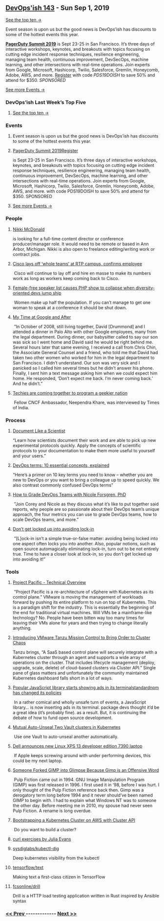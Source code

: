 ## [DevOps'ish 143](https://devopsish.com/143) - Sun Sep 1, 2019

<a href="https://devopsish.com/143/notes/">See the top ten →</a>

Event season is upon us but the good news is DevOps’ish has discounts to some of the hottest events this year.

<a href="https://summit.pagerduty.com/"><strong>PagerDuty Summit 2019</strong></a> is Sept 23-25 in San Francisco. It’s three days of interactive workshops, keynotes, and breakouts with topics focusing on cutting edge incident response techniques, resilience engineering, managing team health, continuous improvement, DevSecOps, machine learning, and other intersections with real-time operations. Join experts from Google, Microsoft, Hashicorp, Twilio, Salesforce, Gremlin, Honeycomb, Adobe, AWS, and more. <a href="https://summit.pagerduty.com/summit2019/register?c_280637=PDS19OT">Register</a> with code <em>PDS19DOISH</em> to save 50% and attend for $350. <em>SPONSORED</em>

<a href="https://devopsish.com/143/events/">See more Events →</a>

### DevOps’ish Last Week’s Top Five

1. [See the top ten →](https://devopsish.com/143/notes/)

    
### Events

1. []()

    Event season is upon us but the good news is DevOps’ish has discounts to some of the hottest events this year.
1. [PagerDuty Summit 2019Register](https://summit.pagerduty.com/)

    is Sept 23-25 in San Francisco. It’s three days of interactive workshops, keynotes, and breakouts with topics focusing on cutting edge incident response techniques, resilience engineering, managing team health, continuous improvement, DevSecOps, machine learning, and other intersections with real-time operations. Join experts from Google, Microsoft, Hashicorp, Twilio, Salesforce, Gremlin, Honeycomb, Adobe, AWS, and more.  with code PDS19DOISH to save 50% and attend for $350. SPONSORED
1. [See more Events →](https://devopsish.com/143/events/)

    
### People

1. [Nikki McDonald](https://www.linkedin.com/in/nikkimc/)

    is looking for a full-time content director or conference producer/manager role. It would need to be remote or based in Ann Arbor, Michigan. Nikki is also open to freelance editing/writing work or contract jobs.
1. [Cisco lays off ‘whole teams’ at RTP campus, confirms employee](https://www.wraltechwire.com/2019/08/23/cisco-lays-off-whole-teams-at-rtp-campus-confirms-employee/)

     Cisco will continue to lay off and hire en masse to make its numbers work as long as workers keep coming back to Cisco.
1. [Female-free speaker list causes PHP show to collapse when diversity-oriented devs jump ship](https://www.theregister.co.uk/2019/08/27/php_europe_cancelled/)

     Women make up half the population. If you can’t manage to get one woman to speak at a conference it should be shut down.
1. [My Time at Google and After](https://medium.com/@jennifer.blakely/my-time-at-google-and-after-b0af688ec3ab)

     ”In October of 2008, still living together, David [Drummond] and I attended a dinner in Palo Alto with other Google employees, many from the legal department. During dinner, our babysitter called to say our son was sick so I went home and David said he would be right behind me. Several hours later that same evening, I received a call from Chris Chin, the Associate General Counsel and a friend, who told me that David had taken two other women who worked for him in the legal department to San Francisco. I didn’t understand. Our son was very sick and I panicked so I called him several times but he didn’t answer his phone. Finally, I sent him a text message asking him when we could expect him home. He responded, ‘Don’t expect me back. I’m never coming back.’ And he didn’t.”
1. [Techies are coming together to program a geekier nation](https://timesofindia.indiatimes.com/business/india-business/techies-are-coming-together-to-program-a-geekier-nation/articleshow/70816677.cms)

     Fellow CNCF Ambassador, Neependra Khare, was interviewed by Times of India.
### Process

1. [Document Like a Scientist](https://noti.st/karissapeth/g3vUiw)

     “Learn how scientists document their work and are able to pick up new experimental protocols quickly. Apply the concepts of scientific protocols to your documentation to make them more useful to yourself and your users.”
1. [DevOps terms: 10 essential concepts, explained](https://enterprisersproject.com/article/2019/8/devops-terms-10-essential-concepts)

     “Here’s a primer on 10 key terms you need to know – whether you are new to DevOps or you want to bring a colleague up to speed quickly. We also contrast commonly confused DevOps terms”
1. [How to Grade DevOps Teams with Nicole Forsgren, PhD](https://www.screaminginthecloud.com/episodes/how-to-grade-devops-teams-with-nicole-forsgren-phd)

     ”Join Corey and Nicole as they discuss what it’s like to put together said reports, why people are so passionate about their DevOps team’s unique approach, the four metrics you can use to grade DevOps teams, how to scale DevOps teams, and more.”
1. [Don’t get locked up into avoiding lock-in](https://martinfowler.com/articles/oss-lockin.html)

     ”[L]ock-in isn’t a simple true-or-false matter: avoiding being locked into one aspect often locks you into another. Also, popular notions, such as open source automagically eliminating lock-in, turn out to be not entirely true. Time to have a closer look at lock-in, so you don’t get locked up into avoiding it!”
### Tools

1. [Project Pacific - Technical Overview](https://blogs.vmware.com/vsphere/2019/08/project-pacific-technical-overview.html)

     ”Project Pacific is a re-architecture of vSphere with Kubernetes as its control plane.” VMware is moving the management of workloads forward by pushing its entire platform to run on top of Kubernetes. This is a paradigm shift for the industry. This is essentially the beginning of the end for traditional virtual machines. Will VMs be a mainframe-like technology? No. People have been bitten way too many times for leaving their VMs alone for years and then trying to change literally anything.
1. [Introducing VMware Tanzu Mission Control to Bring Order to Cluster Chaos](https://blogs.vmware.com/cloudnative/2019/08/26/vmware-tanzu-mission-control/)

     Tanzu brings, “A SaaS based control plane will securely integrate with a Kubernetes cluster through an agent and supports a wide array of operations on the cluster. That includes lifecycle management (deploy, upgrade, scale, delete) of cloud-based clusters via Cluster API.” Single pane of glass matters and unfortunately the community maintained Kubernetes dashboard falls short in a lot of ways.
1. [Popular JavaScript library starts showing ads in its terminalstandardnpm has changed its policies](https://www.zdnet.com/article/popular-javascript-library-starts-showing-ads-in-its-terminal/)

     In a rather comical and wholly unsafe turn of events, a JavaScript library… is now inserting ads in its terminal.  package devs thought it’d be a great idea (it’s probably fine).  as a result. But, it is continuing the debate of how to fund open source development.
1. [Mutual Auto-Unseal Two Vault clusters in Kubernetes](https://itnext.io/mutual-auto-unseal-two-vault-clusters-in-kubernetes-465516da98f8)

     Use one Vault to auto-unseal another automatically.
1. [Dell announces new Linux XPS 13 developer edition 7390 laptop](https://www.cyberciti.biz/linux-news/dell-announces-new-linux-xps-13-developer-edition-7390-laptop/)

     If Apple keeps screwing around with under performing devices, this could be my next laptop.
1. [Someone Forked GIMP into Glimpse Because Gimp is an Offensive Word](https://itsfoss.com/gimp-fork-glimpse/)

     Pulp Fiction came out in 1994. GNU Image Manipulation Program (GIMP) was first released in 1996. I first used it in ‘98, before I was hurt. I only thought of the Pulp Fiction reference back then. Gimp was a derogatory term long before 1994 and it never should’ve been named GIMP to begin with. I had to explain what Windows NT was to someone the other day. Before meeting me in 2010, my spouse had never seen Pulp Fiction. A rename is long overdue.
1. [Bootstrapping a Kubernetes Cluster on AWS with Cluster API](https://blog.scottlowe.org/2019/08/27/bootstrapping-a-kubernetes-cluster-on-aws-with-clusterapi/)

     Do you want to build a cluster?
1. [curl exercises by Julia Evans](https://jvns.ca/blog/2019/08/27/curl-exercises/)

    
1. [sysdiglabs/kubectl-dig](https://github.com/sysdiglabs/kubectl-dig)

     Deep kubernetes visibility from the kubectl
1. [tensorflow/text](https://github.com/tensorflow/text)

     Making text a first-class citizen in TensorFlow
1. [fcsonline/drill](https://github.com/fcsonline/drill)

     Drill is a HTTP load testing application written in Rust inspired by Ansible syntax

### [ << Prev ](devopsweekly-142.md) ------------- [ Next >> ](devopsweekly-144.md)